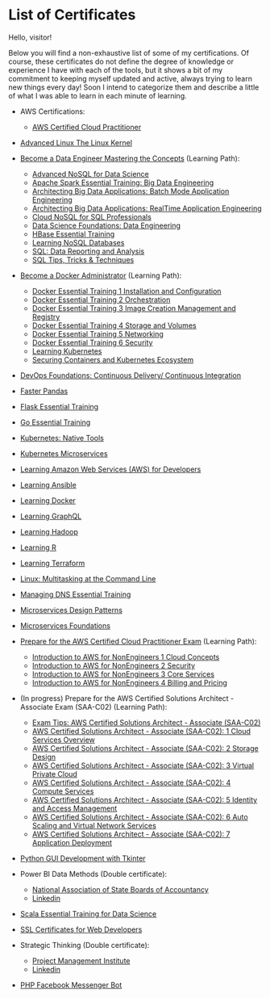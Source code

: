 # List of Certificates

Hello, visitor!

Below you will find a non-exhaustive list of some of my certifications. Of course, these certificates do not define the degree of knowledge or experience I have with each of the tools, but it shows a bit of my commitment to keeping myself updated and active, always trying to learn new things every day!
Soon I intend to categorize them and describe a little of what I was able to learn in each minute of learning.

- AWS Certifications:
    - [AWS Certified Cloud Practitioner](https://www.credly.com/badges/68eabb60-0ce5-4f08-92c9-31d3250cfc15)

- [Advanced Linux The Linux Kernel](./Advanced%20Linux%20The%20Linux%20Kernel.pdf)

- [Become a Data Engineer Mastering the Concepts](./Become%20a%20Data%20Engineer%20Mastering%20the%20Concepts.pdf) (Learning Path):
    - [Advanced NoSQL for Data Science](./Advanced%20NoSQL%20for%20Data%20Science.pdf)
    - [Apache Spark Essential Training: Big Data Engineering](./Apache%20Spark%20Essential%20Training%20Big%20Data%20Engineering.pdf)
    - [Architecting Big Data Applications: Batch Mode Application Engineering](./Architecting%20Big%20Data%20Applications%20Batch%20Mode%20Application%20Engineering.pdf)    
    - [Architecting Big Data Applications: RealTime Application Engineering](./Architecting%20Big%20Data%20Applications%20RealTime%20Application%20Engineering.pdf)
    - [Cloud NoSQL for SQL Professionals](./Cloud%20NoSQL%20for%20SQL%20Professionals.pdf)
    - [Data Science Foundations: Data Engineering](./Data%20Science%20Foundations%20Data%20Engineering.pdf)
    - [HBase Essential Training](./HBase%20Essential%20Training.pdf)
    - [Learning NoSQL Databases](./Learning%20NoSQL%20Databases.pdf)
    - [SQL: Data Reporting and Analysis](./SQL%20Data%20Reporting%20and%20Analysis.pdf)
    - [SQL Tips, Tricks & Techniques](./SQL%20Tips%20Tricks%20%20Techniques.pdf)

- [Become a Docker Administrator](./Become%20a%20Docker%20Administrator.pdf) (Learning Path):
    - [Docker Essential Training 1 Installation and Configuration](./Docker%20Essential%20Training%201%20Installation%20and%20Configuration.pdf)
    - [Docker Essential Training 2 Orchestration](./Docker%20Essential%20Training%202%20Orchestration.pdf)
    - [Docker Essential Training 3 Image Creation Management and Registry](./Docker%20Essential%20Training%203%20Image%20Creation%20Management%20and%20Registry.pdf)
    - [Docker Essential Training 4 Storage and Volumes](./Docker%20Essential%20Training%204%20Storage%20and%20Volumes.pdf)
    - [Docker Essential Training 5 Networking](./Docker%20Essential%20Training%205%20Networking.pdf)
    - [Docker Essential Training 6 Security](./Docker%20Essential%20Training%206%20Security.pdf)
    - [Learning Kubernetes](./Learning%20Kubernetes.pdf)
    - [Securing Containers and Kubernetes Ecosystem](./Securing%20Containers%20and%20Kubernetes%20Ecosystem.pdf)

- [DevOps Foundations: Continuous Delivery/ Continuous Integration](./DevOps%20Foundations:%20Continuous%20Delivery%20Continuous%20Integration.pdf)

- [Faster Pandas](./Faster%20pandas.pdf)

- [Flask Essential Training](./Flask%20Essential%20Training.pdf)

- [Go Essential Training](./Go%20Essential%20Training.pdf)

- [Kubernetes: Native Tools](./Kubernetes%20Native%20Tools.pdf)

- [Kubernetes Microservices](./Kubernetes%20Microservices.pdf)

- [Learning Amazon Web Services (AWS) for Developers](./Learning%20Amazon%20Web%20Services%20AWS%20for%20Developers.pdf)

- [Learning Ansible](./Learning%20Ansible.pdf)

- [Learning Docker](./Learning%20Docker.pdf)

- [Learning GraphQL](./Learning%20GraphQL.pdf)

- [Learning Hadoop](./Learning%20Hadoop.pdf)

- [Learning R](./Learning%20R.pdf)

- [Learning Terraform](./Learning%20Terraform.pdf)

- [Linux: Multitasking at the Command Line](./Linux%20Multitasking%20at%20the%20command%20line.pdf)

- [Managing DNS Essential Training](./Managing%20DNS%20Essential%20Training.pdf)

- [Microservices Design Patterns](./Microservices%20Design%20Patterns.pdf)

- [Microservices Foundations](./Microservices%20Foundations.pdf)

- [Prepare for the AWS Certified Cloud Practitioner Exam](./Prepare%20for%20the%20AWS%20Certified%20Cloud%20Practitioner%20Exam.pdf) (Learning Path):
    - [Introduction to AWS for NonEngineers 1 Cloud Concepts](./Introduction%20to%20AWS%20for%20NonEngineers%201%20Cloud%20Concepts.pdf)
    - [Introduction to AWS for NonEngineers 2 Security](./Introduction%20to%20AWS%20for%20NonEngineers%202%20Security.pdf)
    - [Introduction to AWS for NonEngineers 3 Core Services](./Introduction%20to%20AWS%20for%20NonEngineers%203%20Core%20Services.pdf)
    - [Introduction to AWS for NonEngineers 4 Billing and Pricing](./Introduction%20to%20AWS%20for%20NonEngineers%204%20Billing%20and%20Pricing.pdf)

- (In progress) Prepare for the AWS Certified Solutions Architect - Associate Exam (SAA-C02) (Learning Path):
    - [Exam Tips: AWS Certified Solutions Architect - Associate (SAA-C02)](./Exam%20Tips:%20AWS%20Certified%20Solutions%20Architect%20-%20Associate%20(SAA-C02).pdf)
    - [AWS Certified Solutions Architect - Associate (SAA-C02): 1 Cloud Services Overview](./AWS%20Certified%20Solutions%20Architect%20-%20Associate%20(SAA-C02):%201%20Cloud%20Services%20Overview.pdf)
    - [AWS Certified Solutions Architect - Associate (SAA-C02): 2 Storage Design](./AWS%20Certified%20Solutions%20Architect%20-%20Associate%20%28SAA-C02%29%3A%202%20Storage%20Design.pdf)
    - [AWS Certified Solutions Architect - Associate (SAA-C02): 3 Virtual Private Cloud](./AWS%20Certified%20Solutions%20Architect%20-%20Associate%20%28SAA-C02%29%3A%203%20Virtual%20Private%20Cloud.pdf)
    - [AWS Certified Solutions Architect - Associate (SAA-C02): 4 Compute Services](./AWS%20Certified%20Solutions%20Architect%20-%20Associate%20%28SAA-C02%29%3A%204%20Compute%20Services.pdf)
    - [AWS Certified Solutions Architect - Associate (SAA-C02): 5 Identity and Access Management](./AWS%20Certified%20Solutions%20Architect%20-%20Associate%20%28SAA-C02%29%3A%205%20Identity%20and%20Access%20Management.pdf)
    - [AWS Certified Solutions Architect - Associate (SAA-C02): 6 Auto Scaling and Virtual Network Services](./AWS%20Certified%20Solutions%20Architect%20-%20Associate%20%28SAA-C02%29%3A%206%20Auto%20Scaling%20and%20Virtual%20Network%20Services.pdf)
    - [AWS Certified Solutions Architect - Associate (SAA-C02): 7 Application Deployment](./AWS%20Certified%20Solutions%20Architect%20-%20Associate%20(SAA-C02):%207%20Application%20Deployment.pdf)

- [Python GUI Development with Tkinter](./Python%20GUI%20Development%20with%20Tkinter.pdf)

- Power BI Data Methods (Double certificate):
    - [National Association of State Boards of Accountancy](./Power%20BI%20Data%20Methods%20_.pdf)
    - [Linkedin](./Power%20BI%20Data%20Methods.pdf)

- [Scala Essential Training for Data Science](./Scala%20Essential%20Training%20for%20Data%20Science.pdf)

- [SSL Certificates for Web Developers](./SSL%20Certificates%20for%20Web%20Developers.pdf)

- Strategic Thinking (Double certificate):
    - [Project Management Institute](./Strategic%20Thinking.pdf)
    - [Linkedin](./Strategic%20Thinking%20_.pdf)

- [PHP Facebook Messenger Bot](./PHP%20Facebook%20Messenger%20Bot.pdf)